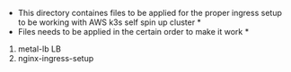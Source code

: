 * This directory containes files to be applied for the proper ingress setup to be working with AWS k3s self spin up cluster *
* Files needs to be applied in the certain order to make it work *

1. metal-lb LB
2. nginx-ingress-setup